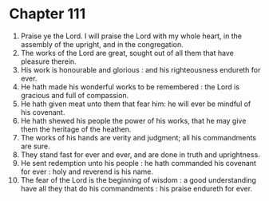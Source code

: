 # Chapter 111

1. Praise ye the Lord. I will praise the Lord with my whole heart, in the assembly of the upright, and in the congregation.
2. The works of the Lord are great, sought out of all them that have pleasure therein.
3. His work is honourable and glorious : and his righteousness endureth for ever.
4. He hath made his wonderful works to be remembered : the Lord is gracious and full of compassion.
5. He hath given meat unto them that fear him: he will ever be mindful of his covenant.
6. He hath shewed his people the power of his works, that he may give them the heritage of the heathen.
7. The works of his hands are verity and judgment; all his commandments are sure.
8. They stand fast for ever and ever, and are done in truth and uprightness.
9. He sent redemption unto his people : he hath commanded his covenant for ever : holy and reverend is his name.
10. The fear of the Lord is the beginning of wisdom : a good understanding have all they that do his commandments : his praise endureth for ever.

